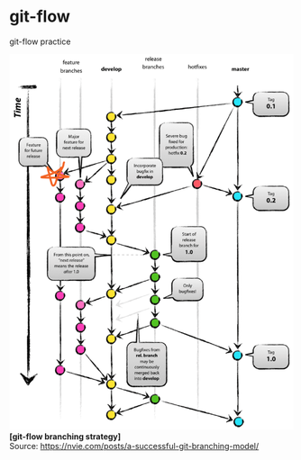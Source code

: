 # git-flow
git-flow practice

![git-flow branching strategy](imgs/git_flow_feature20.png)  
**[git-flow branching strategy]**  
Source: https://nvie.com/posts/a-successful-git-branching-model/  